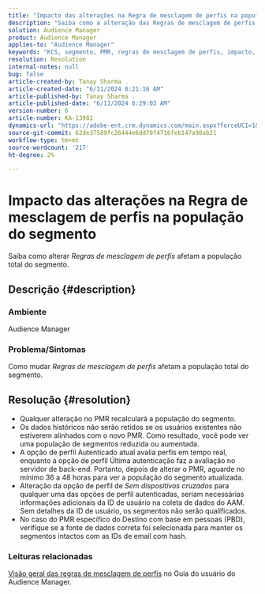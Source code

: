 ```yaml
---
title: "Impacto das alterações na Regra de mesclagem de perfis na população do segmento"
description: "Saiba como a alteração das Regras de mesclagem de perfis afeta a população total do segmento."
solution: Audience Manager
product: Audience Manager
applies-to: "Audience Manager"
keywords: "KCS, segmento, PMR, regras de mesclagem de perfis, impacto, população total, população em tempo real, população, alteração"
resolution: Resolution
internal-notes: null
bug: false
article-created-by: Tanay Sharma .
article-created-date: "6/11/2024 8:21:16 AM"
article-published-by: Tanay Sharma .
article-published-date: "6/11/2024 8:29:03 AM"
version-number: 6
article-number: KA-13981
dynamics-url: "https://adobe-ent.crm.dynamics.com/main.aspx?forceUCI=1&pagetype=entityrecord&etn=knowledgearticle&id=878f9e8d-cb27-ef11-840b-6045bd0065b6"
source-git-commit: 62de37589fc26444e6dd70f4716feb147a98ab21
workflow-type: tm+mt
source-wordcount: '217'
ht-degree: 2%

---
```


# Impacto das alterações na Regra de mesclagem de perfis na população do segmento


Saiba como alterar *Regras de mesclagem de perfis* afetam a população total do segmento.

## Descrição {#description}


### Ambiente

Audience Manager

### Problema/Sintomas

Como mudar *Regras de mesclagem de perfis* afetam a população total do segmento.


## Resolução {#resolution}


- Qualquer alteração no PMR recalculará a população do segmento.
- Os dados históricos não serão retidos se os usuários existentes não estiverem alinhados com o novo PMR. Como resultado, você pode ver uma população de segmentos reduzida ou aumentada.
- A opção de perfil Autenticado atual avalia perfis em tempo real, enquanto a opção de perfil Última autenticação faz a avaliação no servidor de back-end. Portanto, depois de alterar o PMR, aguarde no mínimo 36 a 48 horas para ver a população do segmento atualizada.
- Alteração da opção de perfil de *Sem dispositivos cruzados* para qualquer uma das opções de perfil autenticadas, seriam necessárias informações adicionais da ID de usuário na coleta de dados do AAM. Sem detalhes da ID de usuário, os segmentos não serão qualificados.
- No caso do PMR específico do Destino com base em pessoas (PBD), verifique se a fonte de dados correta foi selecionada para manter os segmentos intactos com as IDs de email com hash.




### Leituras relacionadas

[Visão geral das regras de mesclagem de perfis](https://experienceleague.adobe.com/docs/audience-manager/user-guide/features/profile-merge-rules/merge-rules-overview.html) no Guia do usuário do Audience Manager.
